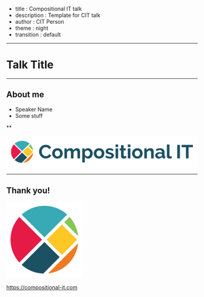 - title : Compositional IT talk
- description : Template for CIT talk
- author : CIT Person
- theme : night
- transition : default

***

# Talk Title

***

## About me

* Speaker Name
* Some stuff

**

<img src="images/CIT-Horizontal.png" style="width: 700px;"/>

***

## Thank you!

<img src="images/CIT-Circle.png" style="width: 200px;"/>

https://compositional-it.com

